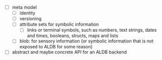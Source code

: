 - [ ] meta model
	- [ ] identity
	- [ ] versioning
	- [ ] attribute sets for symbolic information
		- [ ] links or terminal symbols, such as numbers, text strings, dates and times, booleans, structs, maps and lists
	- [ ] blob: for sensory information (or symbolic information that is not exposed to ALDB for some reason)
- [ ] abstract and maybe concrete API for an ALDB backend